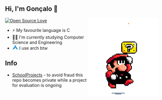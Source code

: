 ## Hi, I'm Gonçalo 👋

<img align='right' src="https://raw.githubusercontent.com/goncrust/goncrust/main/mario.gif" width="230">

[![Open Source Love](https://badges.frapsoft.com/os/v1/open-source.png?v=103)](https://github.com/ellerbrock/open-source-badges/)

- ⚡ My favourite language is C
- :man_technologist: I'm currently studying Computer Science and Engineering
- <img src="https://raw.githubusercontent.com/goncrust/goncrust/main/arch.svg" width="19" height="16"> I use arch btw

## Info

- [SchoolProjects](https://github.com/goncrust/SchoolProjects) - to avoid fraud this repo becomes private while a project for evaluation is ongoing
<!--
**goncrust/goncrust** is a ✨ _special_ ✨ repository because its `README.md` (this file) appears on your GitHub profile.

Here are some ideas to get you started:

- 🔭 I’m currently working on ...
- 🌱 I’m currently learning ...
- 👯 I’m looking to collaborate on ...
- 🤔 I’m looking for help with ...
- 💬 Ask me about ...
- 📫 How to reach me: ...
- 😄 Pronouns: ...
- ⚡ Fun fact: ...
-->
